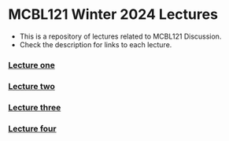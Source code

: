 # MCBL121 Winter 2024 Lectures

-   This is a repository of lectures related to MCBL121 Discussion.
-   Check the description for links to each lecture.

### [Lecture one](https://cluster.hpcc.ucr.edu/~kkell060/lectures/lecture_1.html#1)

### [Lecture two](https://cluster.hpcc.ucr.edu/~kkell060/lectures/lecture_2.html#1)

### [Lecture three](https://cluster.hpcc.ucr.edu/~kkell060/lectures/lecture_3.html#1)

### [Lecture four](https://cluster.hpcc.ucr.edu/~kkell060/lectures/lecture_4.html#1)
